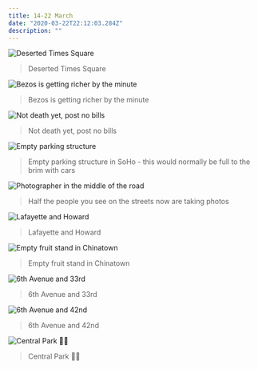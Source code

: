 ```yaml
---
title: 14-22 March
date: "2020-03-22T22:12:03.284Z"
description: ""
---
```


![Deserted Times Square](./IMG_2345.jpg)
> Deserted Times Square

![Bezos is getting richer by the minute](./IMG_9545.jpg)
> Bezos is getting richer by the minute

![Not death yet, post no bills](./IMG_9551.jpg)
> Not death yet, post no bills

![Empty parking structure](./IMG_9639.jpg)
> Empty parking structure in SoHo - this would normally be full to the brim with cars

![Photographer in the middle of the road](./IMG_9654.jpg)
> Half the people you see on the streets now are taking photos

![Lafayette and Howard](./IMG_9659.jpg)
> Lafayette and Howard

![Empty fruit stand in Chinatown](./IMG_9668.jpg)
> Empty fruit stand in Chinatown

![6th Avenue and 33rd](./IMG_9699.jpg)
> 6th Avenue and 33rd

![6th Avenue and 42nd](./IMG_9704.jpg)
> 6th Avenue and 42nd

![Central Park ✌🏻](./IMG_9716.jpg)
> Central Park ✌🏻
